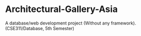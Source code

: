 # Architectural-Gallery-Asia

A database/web development project (Without any framework). (CSE311/Database, 5th Semester)
